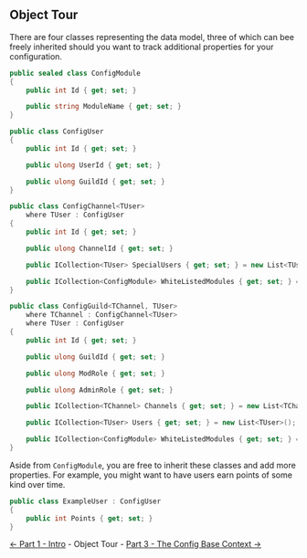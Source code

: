 ﻿Object Tour
-------------

There are four classes representing the data model,
three of which can bee freely inherited should you want to track
additional properties for your configuration.

```cs
public sealed class ConfigModule
{
    public int Id { get; set; }

    public string ModuleName { get; set; }
}

public class ConfigUser
{
    public int Id { get; set; }

    public ulong UserId { get; set; }

    public ulong GuildId { get; set; }
}

public class ConfigChannel<TUser>
    where TUser : ConfigUser
{
    public int Id { get; set; }

    public ulong ChannelId { get; set; }

    public ICollection<TUser> SpecialUsers { get; set; } = new List<TUser>();

    public ICollection<ConfigModule> WhiteListedModules { get; set; } = new List<ConfigModule>();
}

public class ConfigGuild<TChannel, TUser>
    where TChannel : ConfigChannel<TUser>
    where TUser : ConfigUser
{
    public int Id { get; set; }

    public ulong GuildId { get; set; }

    public ulong ModRole { get; set; }

    public ulong AdminRole { get; set; }

    public ICollection<TChannel> Channels { get; set; } = new List<TChannel>();

    public ICollection<TUser> Users { get; set; } = new List<TUser>();

    public ICollection<ConfigModule> WhiteListedModules { get; set; } = new List<ConfigModule>();
}
```

Aside from `ConfigModule`, you are free to inherit these classes and add more properties.
For example, you might want to have users earn points of some kind over time.

```cs
public class ExampleUser : ConfigUser
{
    public int Points { get; set; }
}
```

[<- Part 1 - Intro](1-Intro.md) - Object Tour - [Part 3 - The Config Base Context ->](3-ConfigBaseContext.md)